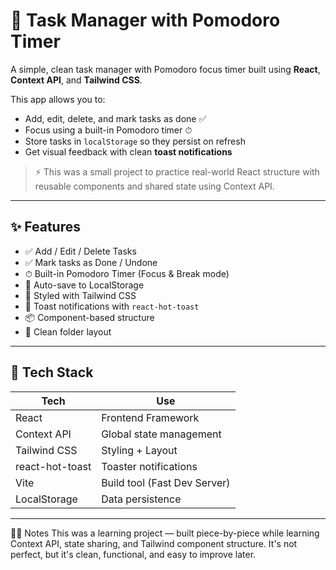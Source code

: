 # 📝 Task Manager with Pomodoro Timer

A simple, clean task manager with Pomodoro focus timer built using **React**, **Context API**, and **Tailwind CSS**.

This app allows you to:
- Add, edit, delete, and mark tasks as done ✅
- Focus using a built-in Pomodoro timer ⏱
- Store tasks in `localStorage` so they persist on refresh
- Get visual feedback with clean **toast notifications**

> ⚡ This was a small project to practice real-world React structure with reusable components and shared state using Context API.

---

## ✨ Features

- ✅ Add / Edit / Delete Tasks
- ✅ Mark tasks as Done / Undone
- ⏱ Built-in Pomodoro Timer (Focus & Break mode)
- 💾 Auto-save to LocalStorage
- 🎨 Styled with Tailwind CSS
- 🔔 Toast notifications with `react-hot-toast`
- 📦 Component-based structure
- 📁 Clean folder layout

---

## 🚀 Tech Stack

| Tech               | Use                                |
|--------------------|-------------------------------------|
| React              | Frontend Framework                  |
| Context API        | Global state management             |
| Tailwind CSS       | Styling + Layout                    |
| react-hot-toast    | Toaster notifications               |
| Vite               | Build tool (Fast Dev Server)        |
| LocalStorage       | Data persistence                    |

---

🙋‍♂️ Notes
This was a learning project — built piece-by-piece while learning Context API, state sharing, and Tailwind component structure.
It's not perfect, but it's clean, functional, and easy to improve later.

